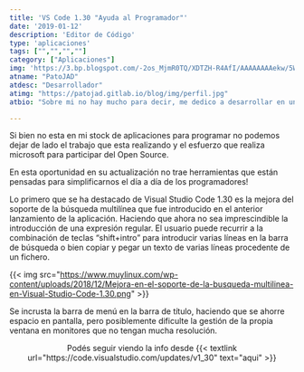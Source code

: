 ```yaml
---
title: 'VS Code 1.30 "Ayuda al Programador"'
date: '2019-01-12'
description: 'Editor de Código'
type: 'aplicaciones'
tags: ["","","",""]
category: ["Aplicaciones"]
img: 'https://3.bp.blogspot.com/-2os_MjmR0TQ/XDTZH-R4AfI/AAAAAAAAekw/5WnseRt5UrYMGOJonu4hMywneWBtlOgzQCLcBGAs/s640/Visual-Studio-Code.png'
atname: "PatoJAD"
atdesc: "Desarrollador"
atimg: "https://patojad.gitlab.io/blog/img/perfil.jpg"
atbio: "Sobre mi no hay mucho para decir, me dedico a desarrollar en una empresa de telecomunicaciones, utilizo linux desde el 2012 y hace años que es mi sistema operativo main. Soy una persona que busca crecer profesionalmente sin dejar de divertirse y hacer lo que me gusta. Siempre digo que cuando un proyecto sale es importate agradecer, por lo cual les recomiendo a todos leer la seccion Agreadecimientos en la cual me tome un tiempito para poder agradecer a todos y cada uno de los que hicieron posible todo esto."

---
```


Si bien no esta en mi stock de aplicaciones para programar no podemos dejar de lado el trabajo que esta realizando y el esfuerzo que realiza microsoft para participar del Open Source.

En esta oportunidad en su actualización no trae herramientas que están pensadas para simplificarnos el día a día de los programadores!

Lo primero que se ha destacado de Visual Studio Code 1.30 es la mejora del soporte de la búsqueda multilínea que fue introducido en el anterior lanzamiento de la aplicación. Haciendo que ahora no sea imprescindible la introducción de una expresión regular. El usuario puede recurrir a la combinación de teclas “shift+intro” para introducir varias líneas en la barra de búsqueda o bien copiar y pegar un texto de varias líneas procedente de un fichero.

{{< img src="https://www.muylinux.com/wp-content/uploads/2018/12/Mejora-en-el-soporte-de-la-busqueda-multilinea-en-Visual-Studio-Code-1.30.png" >}}

Se incrusta la barra de menú en la barra de título, haciendo que se ahorre espacio en pantalla, pero posiblemente dificulte la gestión de la propia ventana en monitores que no tengan mucha resolución.

<div style="text-align: center"><p> Podés seguir viendo la info desde {{< textlink url="https://code.visualstudio.com/updates/v1_30" text="aqui" >}} </p></div>
